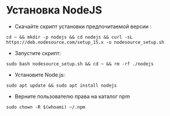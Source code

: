 # Установка NodeJS
* Скачайте скрипт установки предпочитаемой версии :
```
cd ~ && mkdir -p nodejs && cd nodejs && curl -sL https://deb.nodesource.com/setup_15.x -o nodesource_setup.sh
```
* Запустите скрипт:
```
sudo bash nodesource_setup.sh && cd ~ && rm -rf ./nodejs
```
* Установите Node.js:
```
sudo apt update && sudo apt install nodejs
```
* Верните пользователю права на каталог npm
```
sudo chown -R $(whoami) ~/.npm
```